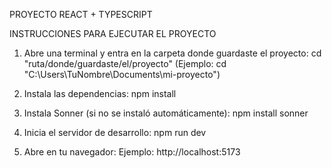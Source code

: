 PROYECTO REACT + TYPESCRIPT

INSTRUCCIONES PARA EJECUTAR EL PROYECTO

1. Abre una terminal y entra en la carpeta donde guardaste el proyecto:
   cd "ruta/donde/guardaste/el/proyecto"
   (Ejemplo: cd "C:\Users\TuNombre\Documents\mi-proyecto")

2. Instala las dependencias:
    npm install

3. Instala Sonner (si no se instaló automáticamente):
   npm install sonner

4. Inicia el servidor de desarrollo:
   npm run dev

5. Abre en tu navegador:
   Ejemplo: http://localhost:5173
